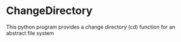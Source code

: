 # ChangeDirectory
This python program provides a change directory (cd) function for an abstract file system

